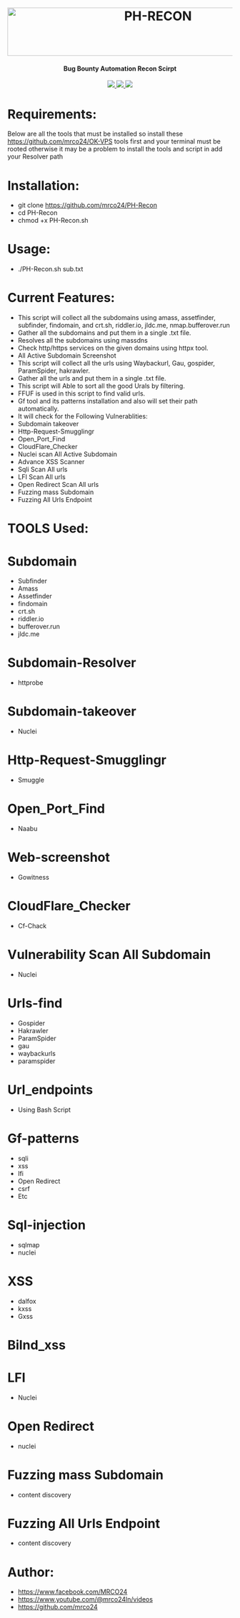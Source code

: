 <h1 align="center">
<a href="https://cooltext.com"><img src="https://images.cooltext.com/5599199.png" width="658" height="108" alt="PH-RECON" /></a>
</h1>
<h4 align="center">Bug Bounty Automation Recon Scirpt</h4>
<p align="center">
  <a href="https://github.com/mrco24/PH-RECON">
    <img src="https://img.shields.io/badge/Project-PH--RECON-green">
  </a>
   <a href="https://github.com/mrco24/PH-RECON">
    <img src="https://img.shields.io/static/v1?label=Update&message=V1.0&color=green">
  </a>
  <a href="https://twitter.com/mrco24">
      <img src="https://img.shields.io/twitter/follow/mrco24?style=social">
  </a>
</p>

# Requirements:
Below are all the tools that must be installed so install these https://github.com/mrco24/OK-VPS tools first and your terminal must be rooted otherwise it may be a problem to install the tools and script in add your Resolver path 

# Installation:
- git clone https://github.com/mrco24/PH-Recon 
- cd PH-Recon                                                                                                                   
- chmod +x PH-Recon.sh
# Usage:
- ./PH-Recon.sh sub.txt

# Current Features:
- This script will collect all the subdomains using amass, assetfinder, subfinder, findomain, and crt.sh, riddler.io, jldc.me, nmap.bufferover.run
- Gather all the subdomains and put them in a single .txt file.
- Resolves all the subdomains using massdns
- Check http/https services on the given domains using httpx tool.
- All Active Subdomain Screenshot
- This script will collect all the urls using Waybackurl, Gau, gospider, ParamSpider, hakrawler.
- Gather all the urls and put them in a single .txt file.
- This script will  Able to sort all the good Urals by filtering.
- FFUF is used in this script to find valid urls.
- Gf tool and its patterns installation and also will set their path automatically.
- It will check for the Following Vulnerablities:
- Subdomain takeover
- Http-Request-Smugglingr
- Open_Port_Find
- CloudFlare_Checker
- Nuclei scan All Active Subdomain
- Advance XSS Scanner
- Sqli Scan All urls 
- LFI Scan All urls
- Open Redirect Scan All urls
- Fuzzing mass Subdomain
- Fuzzing All Urls Endpoint


# TOOLS Used:

# Subdomain
- Subfinder
- Amass
- Assetfinder
- findomain
- crt.sh
- riddler.io
- bufferover.run
- jldc.me
# Subdomain-Resolver
- httprobe
# Subdomain-takeover
- Nuclei
# Http-Request-Smugglingr
- Smuggle
# Open_Port_Find
- Naabu
# Web-screenshot
- Gowitness
# CloudFlare_Checker
- Cf-Chack
# Vulnerability Scan All Subdomain
- Nuclei
# Urls-find
- Gospider
- Hakrawler
- ParamSpider
- gau
- waybackurls
- paramspider
# Url_endpoints
- Using Bash Script
# Gf-patterns
- sqli
- xss
- lfi
- Open Redirect
- csrf
- Etc
# Sql-injection
- sqlmap
- nuclei
# XSS
- dalfox
- kxss
- Gxss

# Bilnd_xss

# LFI
- Nuclei
# Open Redirect
- nuclei
# Fuzzing mass Subdomain
- content discovery
# Fuzzing All Urls Endpoint
- content discovery
# Author:
 - https://www.facebook.com/MRCO24
 - https://www.youtube.com/@mrco24ln/videos
 - https://github.com/mrco24
